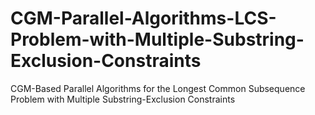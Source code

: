 # CGM-Parallel-Algorithms-LCS-Problem-with-Multiple-Substring-Exclusion-Constraints
CGM-Based Parallel Algorithms for the Longest Common Subsequence Problem with Multiple Substring-Exclusion Constraints
